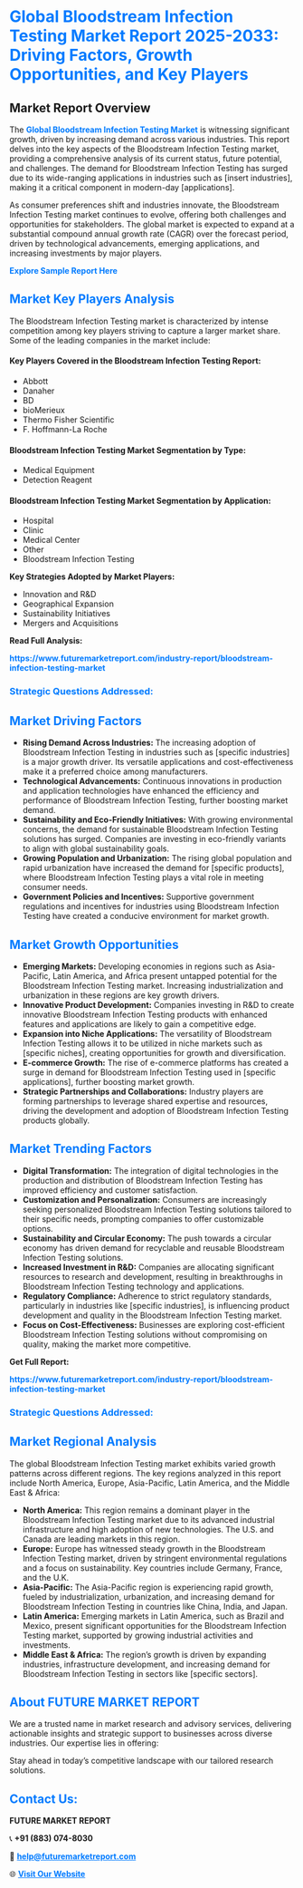<h1 style="color: #007BFF;">Global Bloodstream Infection Testing Market Report 2025-2033: Driving Factors, Growth Opportunities, and Key Players</h1>

<section id="overview">
<h2>Market Report Overview</h2>
<p>The <a href="https://www.futuremarketreport.com/industry-report/bloodstream-infection-testing-market" style="color: #007BFF; text-decoration: none;"><strong>Global Bloodstream Infection Testing Market</strong></a> is witnessing significant growth, driven by increasing demand across various industries. This report delves into the key aspects of the Bloodstream Infection Testing market, providing a comprehensive analysis of its current status, future potential, and challenges. The demand for Bloodstream Infection Testing has surged due to its wide-ranging applications in industries such as [insert industries], making it a critical component in modern-day [applications].</p>
<p>As consumer preferences shift and industries innovate, the Bloodstream Infection Testing market continues to evolve, offering both challenges and opportunities for stakeholders. The global market is expected to expand at a substantial compound annual growth rate (CAGR) over the forecast period, driven by technological advancements, emerging applications, and increasing investments by major players.</p>
</section>

<section id="overview">
<p><a href="https://www.futuremarketreport.com/request-sample/reportId=122329" style="color: #007BFF; text-decoration: none;"><strong>Explore Sample Report Here</strong></a></p>
</section>

<section id="key-players">
<h2 style="color: #007BFF;">Market Key Players Analysis</h2>
<p>The Bloodstream Infection Testing market is characterized by intense competition among key players striving to capture a larger market share. Some of the leading companies in the market include:</p>
<h4>Key Players Covered in the Bloodstream Infection Testing Report:</h4>
<ul><li>Abbott</li><li>Danaher</li><li>BD</li><li>bioMerieux</li><li>Thermo Fisher Scientific</li><li>F. Hoffmann-La Roche</li></ul>
<h4>Bloodstream Infection Testing Market Segmentation by Type:</h4>
<ul><li>Medical Equipment</li><li>Detection Reagent</li></ul>

<h4>Bloodstream Infection Testing Market Segmentation by Application:</h4>
<ul><li>Hospital</li><li>Clinic</li><li>Medical Center</li><li>Other</li><li>Bloodstream Infection Testing</li></ul>
<p><strong>Key Strategies Adopted by Market Players:</strong></p>
<ul>
<li>Innovation and R&D</li>
<li>Geographical Expansion</li>
<li>Sustainability Initiatives</li>
<li>Mergers and Acquisitions</li>
</ul>
</section>

<section>
<p><strong>Read Full Analysis: </strong></p><a href="https://www.futuremarketreport.com/industry-report/bloodstream-infection-testing-market" style="color: #007BFF; text-decoration: none;"><strong>https://www.futuremarketreport.com/industry-report/bloodstream-infection-testing-market</strong></a>
<h3 style="color: #007BFF;">Strategic Questions Addressed:</h3>
</section>

<section id="driving-factors">
<h2 style="color: #007BFF;">Market Driving Factors</h2>
<ul>
<li><strong>Rising Demand Across Industries:</strong> The increasing adoption of Bloodstream Infection Testing in industries such as [specific industries] is a major growth driver. Its versatile applications and cost-effectiveness make it a preferred choice among manufacturers.</li>
<li><strong>Technological Advancements:</strong> Continuous innovations in production and application technologies have enhanced the efficiency and performance of Bloodstream Infection Testing, further boosting market demand.</li>
<li><strong>Sustainability and Eco-Friendly Initiatives:</strong> With growing environmental concerns, the demand for sustainable Bloodstream Infection Testing solutions has surged. Companies are investing in eco-friendly variants to align with global sustainability goals.</li>
<li><strong>Growing Population and Urbanization:</strong> The rising global population and rapid urbanization have increased the demand for [specific products], where Bloodstream Infection Testing plays a vital role in meeting consumer needs.</li>
<li><strong>Government Policies and Incentives:</strong> Supportive government regulations and incentives for industries using Bloodstream Infection Testing have created a conducive environment for market growth.</li>
</ul>
</section>

<section id="growth-opportunities">
<h2 style="color: #007BFF;">Market Growth Opportunities</h2>
<ul>
<li><strong>Emerging Markets:</strong> Developing economies in regions such as Asia-Pacific, Latin America, and Africa present untapped potential for the Bloodstream Infection Testing market. Increasing industrialization and urbanization in these regions are key growth drivers.</li>
<li><strong>Innovative Product Development:</strong> Companies investing in R&D to create innovative Bloodstream Infection Testing products with enhanced features and applications are likely to gain a competitive edge.</li>
<li><strong>Expansion into Niche Applications:</strong> The versatility of Bloodstream Infection Testing allows it to be utilized in niche markets such as [specific niches], creating opportunities for growth and diversification.</li>
<li><strong>E-commerce Growth:</strong> The rise of e-commerce platforms has created a surge in demand for Bloodstream Infection Testing used in [specific applications], further boosting market growth.</li>
<li><strong>Strategic Partnerships and Collaborations:</strong> Industry players are forming partnerships to leverage shared expertise and resources, driving the development and adoption of Bloodstream Infection Testing products globally.</li>
</ul>
</section>

<section id="trending-factors">
<h2 style="color: #007BFF;">Market Trending Factors</h2>
<ul>
<li><strong>Digital Transformation:</strong> The integration of digital technologies in the production and distribution of Bloodstream Infection Testing has improved efficiency and customer satisfaction.</li>
<li><strong>Customization and Personalization:</strong> Consumers are increasingly seeking personalized Bloodstream Infection Testing solutions tailored to their specific needs, prompting companies to offer customizable options.</li>
<li><strong>Sustainability and Circular Economy:</strong> The push towards a circular economy has driven demand for recyclable and reusable Bloodstream Infection Testing solutions.</li>
<li><strong>Increased Investment in R&D:</strong> Companies are allocating significant resources to research and development, resulting in breakthroughs in Bloodstream Infection Testing technology and applications.</li>
<li><strong>Regulatory Compliance:</strong> Adherence to strict regulatory standards, particularly in industries like [specific industries], is influencing product development and quality in the Bloodstream Infection Testing market.</li>
<li><strong>Focus on Cost-Effectiveness:</strong> Businesses are exploring cost-efficient Bloodstream Infection Testing solutions without compromising on quality, making the market more competitive.</li>
</ul>
</section>

<section>
<p><strong>Get Full Report: </strong></p><a href="https://www.futuremarketreport.com/industry-report/bloodstream-infection-testing-market" style="color: #007BFF; text-decoration: none;"><strong>https://www.futuremarketreport.com/industry-report/bloodstream-infection-testing-market</strong></a>
<h3 style="color: #007BFF;">Strategic Questions Addressed:</h3>
</section>


<section id="regional-analysis">
<h2 style="color: #007BFF;">Market Regional Analysis</h2>
<p>The global Bloodstream Infection Testing market exhibits varied growth patterns across different regions. The key regions analyzed in this report include North America, Europe, Asia-Pacific, Latin America, and the Middle East & Africa:</p>
<ul>
<li><strong>North America:</strong> This region remains a dominant player in the Bloodstream Infection Testing market due to its advanced industrial infrastructure and high adoption of new technologies. The U.S. and Canada are leading markets in this region.</li>
<li><strong>Europe:</strong> Europe has witnessed steady growth in the Bloodstream Infection Testing market, driven by stringent environmental regulations and a focus on sustainability. Key countries include Germany, France, and the U.K.</li>
<li><strong>Asia-Pacific:</strong> The Asia-Pacific region is experiencing rapid growth, fueled by industrialization, urbanization, and increasing demand for Bloodstream Infection Testing in countries like China, India, and Japan.</li>
<li><strong>Latin America:</strong> Emerging markets in Latin America, such as Brazil and Mexico, present significant opportunities for the Bloodstream Infection Testing market, supported by growing industrial activities and investments.</li>
<li><strong>Middle East & Africa:</strong> The region’s growth is driven by expanding industries, infrastructure development, and increasing demand for Bloodstream Infection Testing in sectors like [specific sectors].</li>
</ul>
</section>

<footer>
<h2 style="color: #007BFF;">About FUTURE MARKET REPORT</h2>
<p>We are a trusted name in market research and advisory services, delivering actionable insights and strategic support to businesses across diverse industries. Our expertise lies in offering:</p>

<p>Stay ahead in today’s competitive landscape with our tailored research solutions.</p>

<h2 style="color: #007BFF;">Contact Us:</h2>
<p><strong>FUTURE MARKET REPORT</strong></p>
<p>📞 <strong>+91 (883) 074-8030</strong></p>
<p>📧 <strong><a href="mailto:help@futuremarketreport.com" style="color: #007BFF;">help@futuremarketreport.com</a></strong></p>
<p>🌐 <strong><a href="https://www.futuremarketreport.com/" style="color: #007BFF;">Visit Our Website</a></strong></p>
</footer>